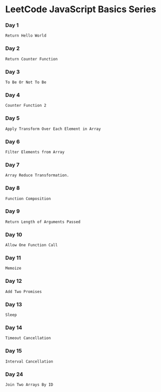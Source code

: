 # LeetCode JavaScript Basics Series

### Day 1

    Return Hello World

### Day 2

    Return Counter Function

### Day 3

    To Be Or Not To Be

### Day 4

    Counter Function 2

### Day 5

    Apply Transform Over Each Element in Array

### Day 6

    Filter Elements from Array

### Day 7

    Array Reduce Transformation.

### Day 8

    Function Composition

### Day 9

    Return Length of Arguments Passed

### Day 10

    Allow One Function Call

### Day 11

    Memoize

### Day 12

    Add Two Promises

### Day 13

    Sleep

### Day 14

    Timeout Cancellation

### Day 15

    Interval Cancellation

### Day 24

    Join Two Arrays By ID